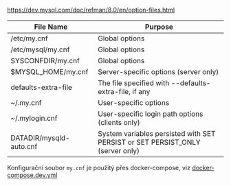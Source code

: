https://dev.mysql.com/doc/refman/8.0/en/option-files.html

| File Name               | Purpose                                                                       |
|-------------------------|-------------------------------------------------------------------------------|
| /etc/my.cnf             | Global options                                                                |
| /etc/mysql/my.cnf       | Global options                                                                |
| SYSCONFDIR/my.cnf       | Global options                                                                |
| $MYSQL_HOME/my.cnf      | Server-specific options (server only)                                         |
| defaults-extra-file     | The file specified with --defaults-extra-file, if any                         |
| ~/.my.cnf               | User-specific options                                                         |
| ~/.mylogin.cnf          | User-specific login path options (clients only)                               |
| DATADIR/mysqld-auto.cnf | System variables persisted with SET PERSIST or SET PERSIST_ONLY (server only) |

Konfigurační soubor `my.cnf` je použitý přes docker-compose, viz [docker-compose.dev.yml](..%2F..%2Fdocker-compose.dev.yml)
